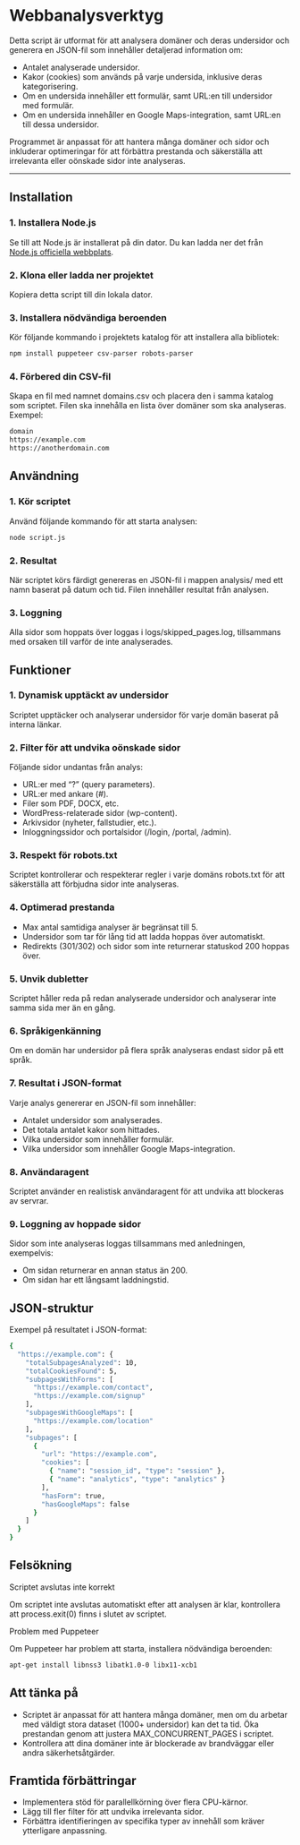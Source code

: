 # Webbanalysverktyg

Detta script är utformat för att analysera domäner och deras undersidor och generera en JSON-fil som innehåller detaljerad information om:

- Antalet analyserade undersidor.
- Kakor (cookies) som används på varje undersida, inklusive deras kategorisering.
- Om en undersida innehåller ett formulär, samt URL:en till undersidor med formulär.
- Om en undersida innehåller en Google Maps-integration, samt URL:en till dessa undersidor.

Programmet är anpassat för att hantera många domäner och sidor och inkluderar optimeringar för att förbättra prestanda och säkerställa att irrelevanta eller oönskade sidor inte analyseras.

---

## **Installation**

### 1. Installera Node.js  
Se till att Node.js är installerat på din dator. Du kan ladda ner det från [Node.js officiella webbplats](https://nodejs.org/).

### 2. Klona eller ladda ner projektet  
Kopiera detta script till din lokala dator.

### 3. Installera nödvändiga beroenden  
Kör följande kommando i projektets katalog för att installera alla bibliotek:
```bash
npm install puppeteer csv-parser robots-parser
```

### 4. Förbered din CSV-fil
Skapa en fil med namnet domains.csv och placera den i samma katalog som scriptet. Filen ska innehålla en lista över domäner som ska analyseras. Exempel:
```bash
domain
https://example.com
https://anotherdomain.com
```

## **Användning**

### 1. Kör scriptet
Använd följande kommando för att starta analysen:
```bash
node script.js
```

### 2. Resultat
När scriptet körs färdigt genereras en JSON-fil i mappen analysis/ med ett namn baserat på datum och tid. Filen innehåller resultat från analysen.

### 3. Loggning
Alla sidor som hoppats över loggas i logs/skipped_pages.log, tillsammans med orsaken till varför de inte analyserades.

## **Funktioner**

### 1. Dynamisk upptäckt av undersidor
Scriptet upptäcker och analyserar undersidor för varje domän baserat på interna länkar.


### 2. Filter för att undvika oönskade sidor
Följande sidor undantas från analys:
- URL:er med “?” (query parameters).
- URL:er med ankare (#).
- Filer som PDF, DOCX, etc.
- WordPress-relaterade sidor (wp-content).
- Arkivsidor (nyheter, fallstudier, etc.).
- Inloggningssidor och portalsidor (/login, /portal, /admin).

### 3. Respekt för robots.txt
Scriptet kontrollerar och respekterar regler i varje domäns robots.txt för att säkerställa att förbjudna sidor inte analyseras.

### 4. Optimerad prestanda
- Max antal samtidiga analyser är begränsat till 5.
- Undersidor som tar för lång tid att ladda hoppas över automatiskt.
- Redirekts (301/302) och sidor som inte returnerar statuskod 200 hoppas över.

### 5. Unvik dubletter
Scriptet håller reda på redan analyserade undersidor och analyserar inte samma sida mer än en gång.

### 6. Språkigenkänning
Om en domän har undersidor på flera språk analyseras endast sidor på ett språk.

### 7. Resultat i JSON-format
Varje analys genererar en JSON-fil som innehåller:
- Antalet undersidor som analyserades.
- Det totala antalet kakor som hittades.
- Vilka undersidor som innehåller formulär.
- Vilka undersidor som innehåller Google Maps-integration.

### 8. Användaragent
Scriptet använder en realistisk användaragent för att undvika att blockeras av servrar.

### 9. Loggning av hoppade sidor
Sidor som inte analyseras loggas tillsammans med anledningen, exempelvis:
- Om sidan returnerar en annan status än 200.
- Om sidan har ett långsamt laddningstid.

## **JSON-struktur**

Exempel på resultatet i JSON-format:

```bash
{
  "https://example.com": {
    "totalSubpagesAnalyzed": 10,
    "totalCookiesFound": 5,
    "subpagesWithForms": [
      "https://example.com/contact",
      "https://example.com/signup"
    ],
    "subpagesWithGoogleMaps": [
      "https://example.com/location"
    ],
    "subpages": [
      {
        "url": "https://example.com",
        "cookies": [
          { "name": "session_id", "type": "session" },
          { "name": "analytics", "type": "analytics" }
        ],
        "hasForm": true,
        "hasGoogleMaps": false
      }
    ]
  }
}
```

## **Felsökning**
Scriptet avslutas inte korrekt

Om scriptet inte avslutas automatiskt efter att analysen är klar, kontrollera att process.exit(0) finns i slutet av scriptet.

Problem med Puppeteer

Om Puppeteer har problem att starta, installera nödvändiga beroenden:
```bash
apt-get install libnss3 libatk1.0-0 libx11-xcb1
```

## **Att tänka på**
- Scriptet är anpassat för att hantera många domäner, men om du arbetar med väldigt stora dataset (1000+ undersidor) kan det ta tid. Öka prestandan genom att justera MAX_CONCURRENT_PAGES i scriptet.
- Kontrollera att dina domäner inte är blockerade av brandväggar eller andra säkerhetsåtgärder.

## **Framtida förbättringar**
- Implementera stöd för parallellkörning över flera CPU-kärnor.
- Lägg till fler filter för att undvika irrelevanta sidor. 
- Förbättra identifieringen av specifika typer av innehåll som kräver ytterligare anpassning.



